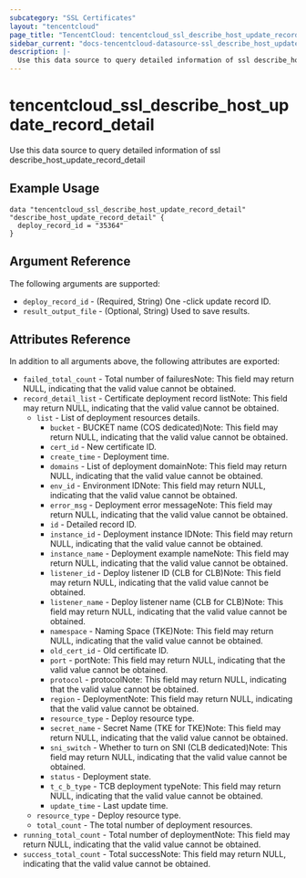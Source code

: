```yaml
---
subcategory: "SSL Certificates"
layout: "tencentcloud"
page_title: "TencentCloud: tencentcloud_ssl_describe_host_update_record_detail"
sidebar_current: "docs-tencentcloud-datasource-ssl_describe_host_update_record_detail"
description: |-
  Use this data source to query detailed information of ssl describe_host_update_record_detail
---
```


# tencentcloud_ssl_describe_host_update_record_detail

Use this data source to query detailed information of ssl describe_host_update_record_detail

## Example Usage

```hcl
data "tencentcloud_ssl_describe_host_update_record_detail" "describe_host_update_record_detail" {
  deploy_record_id = "35364"
}
```

## Argument Reference

The following arguments are supported:

* `deploy_record_id` - (Required, String) One -click update record ID.
* `result_output_file` - (Optional, String) Used to save results.

## Attributes Reference

In addition to all arguments above, the following attributes are exported:

* `failed_total_count` - Total number of failuresNote: This field may return NULL, indicating that the valid value cannot be obtained.
* `record_detail_list` - Certificate deployment record listNote: This field may return NULL, indicating that the valid value cannot be obtained.
  * `list` - List of deployment resources details.
    * `bucket` - BUCKET name (COS dedicated)Note: This field may return NULL, indicating that the valid value cannot be obtained.
    * `cert_id` - New certificate ID.
    * `create_time` - Deployment time.
    * `domains` - List of deployment domainNote: This field may return NULL, indicating that the valid value cannot be obtained.
    * `env_id` - Environment IDNote: This field may return NULL, indicating that the valid value cannot be obtained.
    * `error_msg` - Deployment error messageNote: This field may return NULL, indicating that the valid value cannot be obtained.
    * `id` - Detailed record ID.
    * `instance_id` - Deployment instance IDNote: This field may return NULL, indicating that the valid value cannot be obtained.
    * `instance_name` - Deployment example nameNote: This field may return NULL, indicating that the valid value cannot be obtained.
    * `listener_id` - Deploy listener ID (CLB for CLB)Note: This field may return NULL, indicating that the valid value cannot be obtained.
    * `listener_name` - Deploy listener name (CLB for CLB)Note: This field may return NULL, indicating that the valid value cannot be obtained.
    * `namespace` - Naming Space (TKE)Note: This field may return NULL, indicating that the valid value cannot be obtained.
    * `old_cert_id` - Old certificate ID.
    * `port` - portNote: This field may return NULL, indicating that the valid value cannot be obtained.
    * `protocol` - protocolNote: This field may return NULL, indicating that the valid value cannot be obtained.
    * `region` - DeploymentNote: This field may return NULL, indicating that the valid value cannot be obtained.
    * `resource_type` - Deploy resource type.
    * `secret_name` - Secret Name (TKE for TKE)Note: This field may return NULL, indicating that the valid value cannot be obtained.
    * `sni_switch` - Whether to turn on SNI (CLB dedicated)Note: This field may return NULL, indicating that the valid value cannot be obtained.
    * `status` - Deployment state.
    * `t_c_b_type` - TCB deployment typeNote: This field may return NULL, indicating that the valid value cannot be obtained.
    * `update_time` - Last update time.
  * `resource_type` - Deploy resource type.
  * `total_count` - The total number of deployment resources.
* `running_total_count` - Total number of deploymentNote: This field may return NULL, indicating that the valid value cannot be obtained.
* `success_total_count` - Total successNote: This field may return NULL, indicating that the valid value cannot be obtained.


